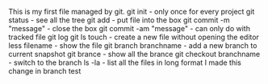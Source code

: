 This is my first file managed by git.
git init - only once for every project
git status - see all the tree
git add - put file into the box
git commit -m "message" - close the box
git commit -am "message" - can only do with tracked file
git log
git ls
touch - create a new file without opening the editor
less filename - show the file
git branch branchname - add a new branch to current snapshot
git brance - show all the brance
git checkout branchname - switch to the branch
ls -la - list all the files in long format
I made this change in branch test
